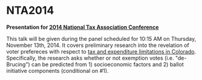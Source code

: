 NTA2014
=======

**Presentation for [2014 National Tax Association Conference](http://www.ntanet.org/images/stories/pdf/nta_cot107th2014_web.pdf)**

This talk will be given during the panel scheduled for 10:15 AM on Thursday, November 13th, 2014.  It covers preliminary research into the revelation of voter prefereces with respect to [tax and expenditure limitations in Colorado](http://www.colorado.gov/cs/Satellite?blobcol=urldata&blobheader=application%2Fpdf&blobkey=id&blobtable=MungoBlobs&blobwhere=1239165968612&ssbinary=true).  Specifically, the research asks whether or not exemption votes (i.e. "de-Brucing") can be predicted from 1) socioeconomic factors and 2) ballot initiative components (conditional on #1).
